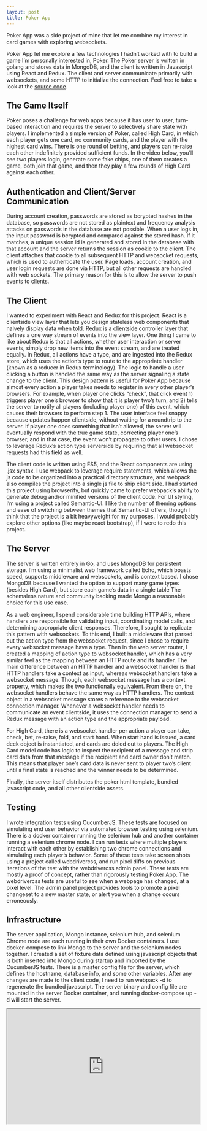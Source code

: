 ```yaml
---
layout: post
title: Poker App
---
```


Poker App was a side project of mine that let me combine my interest in card games with exploring websockets. 

Poker App let me explore a few technologies I hadn’t worked with to build a game I’m personally interested in, Poker. The Poker server is written in golang and stores data in MongoDB, and the client is written in Javascript using React and Redux. The client and server communicate primarily with websockets, and some HTTP to initialize the connection. Feel free to take a look at the <a href="https://github.com/mikerjacobi/poker">source code</a>.

## The Game Itself

Poker poses a challenge for web apps because it has user to user, turn-based interaction and requires the server to selectively share state with players. I implemented a simple version of Poker, called High Card, in which each player gets one card, no community cards, and the player with the highest card wins. There is one round of betting, and players can re-raise each other indefinitely provided sufficient funds. In the video below, you’ll see two players login, generate some fake chips, one of them creates a game, both join that game, and then they play a few rounds of High Card against each other.

## Authentication and Client/Server Communication

During account creation, passwords are stored as bcrypted hashes in the database, so passwords are not stored as plaintext and frequency analysis attacks on passwords in the database are not possible. When a user logs in, the input password is bcrypted and compared against the stored hash. If it matches, a unique session id is generated and stored in the database with that account and the server returns the session as cookie to the client. The client attaches that cookie to all subsequent HTTP and websocket requests, which is used to authenticate the user. Page loads, account creation, and user login requests are done via HTTP, but all other requests are handled with web sockets. The primary reason for this is to allow the server to push events to clients.

## The Client

I wanted to experiment with React and Redux for this project. React is a clientside view layer that lets you design stateless web components that naively display data when told. Redux is a clientside controller layer that defines a one way stream of events into the view layer. One thing I came to like about Redux is that all actions, whether user interaction or server events, simply drop new items into the event stream, and are treated equally. In Redux, all actions have a type, and are ingested into the Redux store, which uses the action’s type to route to the appropriate handler (known as a reducer in Redux terminology). The logic to handle a user clicking a button is handled the same way as the server signaling a state change to the client. This design pattern is useful for Poker App because almost every action a player takes needs to register in every other player’s browsers. For example, when player one clicks “check”, that click event 1) triggers player one’s
browser to show that it is player two’s turn, and 2) tells the server to notify all players (including player one) of this event, which causes their browsers to perform step 1. The user interface feel snappy because updates happen clientside, without waiting for a roundtrip to the server. If player one does something that isn’t allowed, the server will eventually respond with the true game state, correcting player one’s browser, and in that case, the event won’t propagate to other users. I chose to leverage Redux’s action type serverside by requiring that all websocket requests had this field as well.

The client code is written using ES5, and the React components are using .jsx syntax. I use webpack to leverage require statements, which allows the js code to be organized into a practical directory structure, and webpack also compiles the project into a single js file to ship client side. I had started this project using browserify, but quickly came to prefer webpack’s ability to generate debug and/or minified versions of the client code. For UI styling, I’m using a project called
Semantic-UI. I like the number of theming options and ease of switching between themes that Semantic-UI offers, though I think that the project is a bit heavyweight for my purposes. I would probably explore other options (like maybe react bootstrap), if I were to redo this project.

## The Server

The server is written entirely in Go, and uses MongoDB for persistent storage. I’m using a minimalist web framework called Echo, which boasts speed, supports middleware and websockets, and is context based. I chose MongoDB because I wanted the option to support many game types (besides High Card), but store each game’s data in a single table The schemaless nature and community backing made Mongo a reasonable choice for this use case.

As a web engineer, I spend considerable time building HTTP APIs, where handlers are responsible for validating input, coordinating model calls, and determining appropriate client responses. Therefore, I sought to replicate this pattern with websockets. To this end, I built a middleware that parsed out the action type from the websocket request, since I chose to require every websocket message have a type. Then in the web server router, I created a mapping of action type to websocket
handler, which has a very similar feel as the mapping between an HTTP route and its handler. The main difference between an HTTP handler and a websocket handler is that HTTP handlers take a context as input, whereas websocket handlers take a websocket message. Though, each websocket message has a context property, which makes the two functionally equivalent. From there on, the websocket handlers behave the same way as HTTP handlers. The context object in a websocket message stores a
reference to the websocket connection manager. Whenever a websocket handler needs to communicate an event clientside, it uses the connection manager to send a Redux message with an action type and the appropriate payload.

For High Card, there is a websocket handler per action a player can take, check, bet, re-raise, fold, and start hand. When start hand is issued, a card deck object is instantiated, and cards are doled out to players. The High Card model code has logic to inspect the recipient of a message and strip card data from that message if the recipient and card owner don’t match. This means that player one’s card data is never sent to player two’s client until a final state is reached and the winner
needs to be determined.

Finally, the server itself distributes the poker html template, bundled javascript code, and all other clientside assets.

## Testing

I wrote integration tests using CucumberJS. These tests are focused on simulating end user behavior via automated browser testing using selenium. There is a docker container running the selenium hub and another container running a selenium chrome node. I can run tests where multiple players interact with each other by establishing two chrome connections and simulating each player’s behavior. Some of these tests take screen shots using a project called webdrivercss, and run pixel diffs on
previous iterations of the test with the webdrivercss admin panel. These tests are mostly a proof of concept, rather than rigorously testing Poker App. The webdrivercss tests are useful to see when a webpage has changed, at a pixel level. The admin panel project provides tools to promote a pixel changeset to a new master state, or alert you when a change occurs erroneously.

## Infrastructure

The server application, Mongo instance, selenium hub, and selenium Chrome node are each running in their own Docker containers. I use docker-compose to link Mongo to the server and the selenium nodes together. I created a set of fixture data defined using javascript objects that is both inserted into Mongo during startup and imported by the CucumberJS tests. There is a master config file for the server, which defines the hostname, database info, and some other variables. After any changes
are made to the client code, I need to run webpack -d to regenerate the bundled javascript. The server binary and config file are mounted in the server Docker container, and running docker-compose up -d will start the server.

<center>
  <iframe width="100%" height="300px" src="https://www.youtube.com/embed/6bH2E27pQP0" allowfullscreen="" />
</center>

